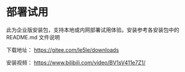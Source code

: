 # 部署试用

此为企业版安装包，支持本地或内网部署试用体验。安装参考各安装包中的 README.md 文件说明

下载地址：
https://gitee.com/le5le/downloads

安装视频：
https://www.bilibili.com/video/BV1sV411e7Z1/
